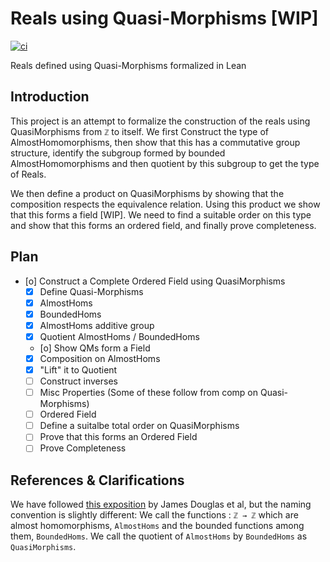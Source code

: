 # Reals using Quasi-Morphisms [WIP]

[![ci](https://github.com/Karthik-Dulam/reals-quasi-morphisms/actions/workflows/build.yaml/badge.svg?event=push)](https://github.com/Karthik-Dulam/reals-quasi-morphisms/actions/workflows/build.yaml)

Reals defined using Quasi-Morphisms formalized in Lean

## Introduction 

This project is an attempt to formalize the construction of the reals using 
QuasiMorphisms from `ℤ` to itself. We first Construct the type of AlmostHomomorphisms,
then show that this has a commutative group structure, identify the subgroup formed by
bounded AlmostHomomorphisms and then quotient by this subgroup to get the type of Reals.

We then define a product on QuasiMorphisms by showing that the composition respects the 
equivalence relation. Using this product we show that this forms a field [WIP].
We need to find a suitable order on this type and show that this forms an ordered field, 
and finally prove completeness.


## Plan 

  - [o] Construct a Complete Ordered Field using QuasiMorphisms
      - [X] Define Quasi-Morphisms
	  * [X] AlmostHoms
	  * [X] BoundedHoms
	  * [X] AlmostHoms additive group
	  * [X] Quotient AlmostHoms / BoundedHoms
      - [o] Show QMs form a Field 
	  * [X] Composition on AlmostHoms
	  * [X] "Lift" it to Quotient
	  * [ ] Construct inverses
	  * [ ] Misc Properties (Some of these follow from comp on Quasi-Morphisms)
      - [ ] Ordered Field
	  * [ ] Define a suitalbe total order on QuasiMorphisms
	  * [ ] Prove that this forms an Ordered Field
      - [ ] Prove Completeness
    
## References & Clarifications

We have followed [this exposition](http://web.science.mq.edu.au/~street/EffR.pdf) by James Douglas et al, but 
the naming convention is slightly different: We call the functions : `ℤ → ℤ` which 
are almost homomorphisms, `AlmostHoms` and the bounded functions among them, `BoundedHoms`.
We call the quotient of `AlmostHoms` by `BoundedHoms` as `QuasiMorphisms`.
